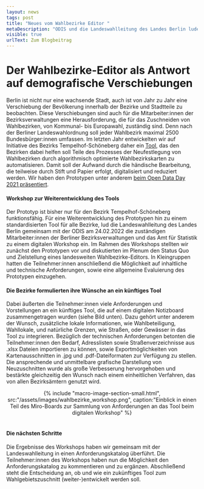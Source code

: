 ```yaml
---
layout: news
tags: post
title: "Neues vom Wahlbezirke Editor "
metaDescription: "ODIS und die Landeswahlleitung des Landes Berlin luden Mitarbeiter:innen der Bezirksverwaltungen zu einem digitalen Workshop ein. Er bot die Möglichkeit, unseren Prototypen des Wahlbezirke Editors vorzustellen, sowie Feedback und Anforderungen zu sammeln."
visible: true
urlText: Zum Blogbeitrag
---
```


# Der Wahlbezirke-Editor als Antwort auf demografische Verschiebungen

Berlin ist nicht nur eine wachsende Stadt, auch ist von Jahr zu Jahr eine Verschiebung der Bevölkerung innerhalb der Bezirke und Stadtteile zu beobachten.  Diese Verschiebungen sind auch für die Mitarbeiter:innen der Bezirksverwaltungen eine Herausforderung, die für das Zuschneiden von Wahlbezirken, von Kommunal- bis Europawahl, zuständig sind. Denn nach der Berliner Landeswahlordnung soll jeder Wahlbezirk maximal 2500 Bundesbürger:innen umfassen. Im letzten Jahr entwickelten wir auf Initiative des Bezirks Tempelhof-Schöneberg daher ein [Tool](https://wahlbezirke.odis-berlin.de), das den Bezirken dabei helfen soll Teile des Prozesses der Neufestlegung von Wahlbezirken durch algorithmisch optimierte Wahlbezirkskarten zu automatisieren. Damit soll der Aufwand durch die händische Bearbeitung, die teilweise durch Stift und Papier erfolgt, digitalisiert und reduziert werden. Wir haben den Prototypen unter anderem [beim Open Data Day 2021 präsentiert](https://youtu.be/v4sS_yGK_6U?t=13346).  

#### Workshop zur Weiterentwicklung des Tools

Der Prototyp ist bisher nur für den Bezirk Tempelhof-Schöneberg funktionsfähig. Für eine Weiterentwicklung des Prototypen hin zu einem standardisierten Tool für alle Bezirke, lud die Landeswahlleitung des Landes Berlin gemeinsam mit der ODIS am 24.02.2022 die zuständigen Mitarbeiter:innen der Berliner Bezirksverwaltungen und das Amt für Statistik zu einem digitalen Workshop ein. Im Rahmen des Workshops stellten wir zunächst den Prototypen vor und diskutierten im Plenum den Status Quo und Zielstellung eines landesweiten Wahlbezirke-Editors. In Kleingruppen hatten die Teilnehmer:innen anschließend die Möglichkeit auf inhaltliche und technische Anforderungen, sowie eine allgemeine Evaluierung des Prototypen einzugehen.  

#### Die Bezirke formulierten ihre Wünsche an ein künftiges Tool

Dabei äußerten die Teilnehmer:innen viele Anforderungen und Vorstellungen an ein künftiges Tool, die auf einem digitalen Notizboard zusammengetragen wurden (siehe Bild unten). Dazu gehört unter anderem der Wunsch, zusätzliche lokale Informationen, wie Wahlbeteiligung, Wahllokale, und natürliche Grenzen, wie Straßen, oder Gewässer in das Tool zu integrieren. Bezüglich der technischen Anforderungen betonten die Teilnehmer:innen  den Bedarf, Adresslisten sowie Straßenverzeichnisse aus .xlsx Dateien importieren zu können, sowie Exportmöglichkeiten von Kartenausschnitten in .jpg und .pdf-Dateiformaten zur Verfügung zu stellen. Die ansprechende und unmittelbare grafische Darstellung von Neuzuschnitten wurde als große Verbesserung hervorgehoben und bestärkte gleichzeitig den Wunsch nach einem einheitlichen Verfahren, das von allen Bezirksämtern genutzt wird.  

<center>
{% include "macro-image-section-small.html", src:"/assets/images/wahlbezirke_workshop.png", caption:"Einblick in einen Teil des Miro-Boards zur Sammlung von Anforderungen an das Tool beim digitalen Workshop" %}
</center>

<br>

#### Die nächsten Schritte

Die Ergebnisse des Workshops haben wir gemeinsam mit der Landeswahlleitung in einen Anforderungskatalog überführt. Die Teilnehmer:innen des Workshops haben nun die Möglichkeit den Anforderungskatalog zu kommentieren und zu ergänzen. Abschließend steht die Entscheidung an, ob und wie ein zukünftiges Tool zum Wahlgebietszuschnitt (weiter-)entwickelt werden soll.

